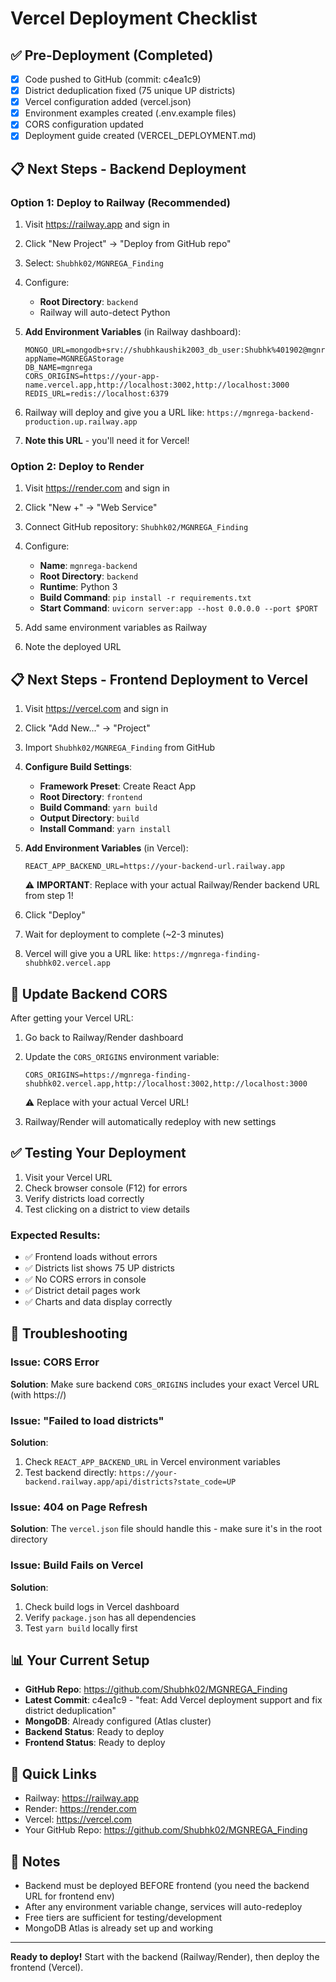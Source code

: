 # Vercel Deployment Checklist

## ✅ Pre-Deployment (Completed)

- [x] Code pushed to GitHub (commit: c4ea1c9)
- [x] District deduplication fixed (75 unique UP districts)
- [x] Vercel configuration added (vercel.json)
- [x] Environment examples created (.env.example files)
- [x] CORS configuration updated
- [x] Deployment guide created (VERCEL_DEPLOYMENT.md)

## 📋 Next Steps - Backend Deployment

### Option 1: Deploy to Railway (Recommended)

1. Visit https://railway.app and sign in
2. Click "New Project" → "Deploy from GitHub repo"
3. Select: `Shubhk02/MGNREGA_Finding`
4. Configure:
   - **Root Directory**: `backend`
   - Railway will auto-detect Python

5. **Add Environment Variables** (in Railway dashboard):
   ```
   MONGO_URL=mongodb+srv://shubhkaushik2003_db_user:Shubhk%401902@mgnregastorage.ts1ndu5.mongodb.net/?appName=MGNREGAStorage
   DB_NAME=mgnrega
   CORS_ORIGINS=https://your-app-name.vercel.app,http://localhost:3002,http://localhost:3000
   REDIS_URL=redis://localhost:6379
   ```

6. Railway will deploy and give you a URL like: `https://mgnrega-backend-production.up.railway.app`

7. **Note this URL** - you'll need it for Vercel!

### Option 2: Deploy to Render

1. Visit https://render.com and sign in
2. Click "New +" → "Web Service"
3. Connect GitHub repository: `Shubhk02/MGNREGA_Finding`
4. Configure:
   - **Name**: `mgnrega-backend`
   - **Root Directory**: `backend`
   - **Runtime**: Python 3
   - **Build Command**: `pip install -r requirements.txt`
   - **Start Command**: `uvicorn server:app --host 0.0.0.0 --port $PORT`

5. Add same environment variables as Railway

6. Note the deployed URL

## 📋 Next Steps - Frontend Deployment to Vercel

1. Visit https://vercel.com and sign in
2. Click "Add New..." → "Project"
3. Import `Shubhk02/MGNREGA_Finding` from GitHub

4. **Configure Build Settings**:
   - **Framework Preset**: Create React App
   - **Root Directory**: `frontend`
   - **Build Command**: `yarn build`
   - **Output Directory**: `build`
   - **Install Command**: `yarn install`

5. **Add Environment Variables** (in Vercel):
   ```
   REACT_APP_BACKEND_URL=https://your-backend-url.railway.app
   ```
   ⚠️ **IMPORTANT**: Replace with your actual Railway/Render backend URL from step 1!

6. Click "Deploy"

7. Wait for deployment to complete (~2-3 minutes)

8. Vercel will give you a URL like: `https://mgnrega-finding-shubhk02.vercel.app`

## 🔄 Update Backend CORS

After getting your Vercel URL:

1. Go back to Railway/Render dashboard
2. Update the `CORS_ORIGINS` environment variable:
   ```
   CORS_ORIGINS=https://mgnrega-finding-shubhk02.vercel.app,http://localhost:3002,http://localhost:3000
   ```
   ⚠️ Replace with your actual Vercel URL!

3. Railway/Render will automatically redeploy with new settings

## ✅ Testing Your Deployment

1. Visit your Vercel URL
2. Check browser console (F12) for errors
3. Verify districts load correctly
4. Test clicking on a district to view details

### Expected Results:
- ✅ Frontend loads without errors
- ✅ Districts list shows 75 UP districts
- ✅ No CORS errors in console
- ✅ District detail pages work
- ✅ Charts and data display correctly

## 🐛 Troubleshooting

### Issue: CORS Error
**Solution**: Make sure backend `CORS_ORIGINS` includes your exact Vercel URL (with https://)

### Issue: "Failed to load districts"
**Solution**: 
1. Check `REACT_APP_BACKEND_URL` in Vercel environment variables
2. Test backend directly: `https://your-backend.railway.app/api/districts?state_code=UP`

### Issue: 404 on Page Refresh
**Solution**: The `vercel.json` file should handle this - make sure it's in the root directory

### Issue: Build Fails on Vercel
**Solution**:
1. Check build logs in Vercel dashboard
2. Verify `package.json` has all dependencies
3. Test `yarn build` locally first

## 📊 Your Current Setup

- **GitHub Repo**: https://github.com/Shubhk02/MGNREGA_Finding
- **Latest Commit**: c4ea1c9 - "feat: Add Vercel deployment support and fix district deduplication"
- **MongoDB**: Already configured (Atlas cluster)
- **Backend Status**: Ready to deploy
- **Frontend Status**: Ready to deploy

## 🎯 Quick Links

- Railway: https://railway.app
- Render: https://render.com
- Vercel: https://vercel.com
- Your GitHub Repo: https://github.com/Shubhk02/MGNREGA_Finding

## 📝 Notes

- Backend must be deployed BEFORE frontend (you need the backend URL for frontend env)
- After any environment variable change, services will auto-redeploy
- Free tiers are sufficient for testing/development
- MongoDB Atlas is already set up and working

---

**Ready to deploy!** Start with the backend (Railway/Render), then deploy the frontend (Vercel).
